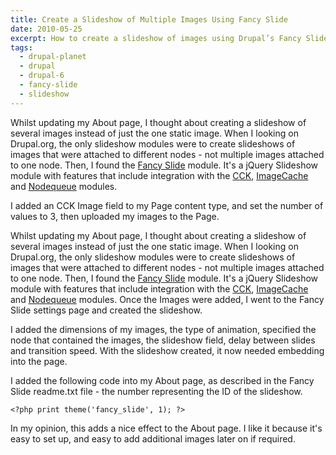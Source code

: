 ```yaml
---
title: Create a Slideshow of Multiple Images Using Fancy Slide
date: 2010-05-25
excerpt: How to create a slideshow of images using Drupal’s Fancy Slide module.
tags:
  - drupal-planet
  - drupal
  - drupal-6
  - fancy-slide
  - slideshow
---
```


Whilst updating my About page, I thought about creating a slideshow of several
images instead of just the one static image. When I looking on Drupal.org, the
only slideshow modules were to create slideshows of images that were attached to
different nodes - not multiple images attached to one node. Then, I found the
[Fancy Slide](http://drupal.org/project/fancy_slide) module. It's a jQuery
Slideshow module with features that include integration with the
[CCK](http://drupal.org/project/cck),
[ImageCache](http://drupal.org/project/imagecache) and
[Nodequeue](http://drupal.org/project/nodequeue) modules.

I added an CCK Image field to my Page content type, and set the number of values
to 3, then uploaded my images to the Page.

Whilst updating my About page, I thought about creating a slideshow of several
images instead of just the one static image. When I looking on Drupal.org, the
only slideshow modules were to create slideshows of images that were attached to
different nodes - not multiple images attached to one node. Then, I found the
[Fancy Slide](http://drupal.org/project/fancy_slide) module. It's a jQuery
Slideshow module with features that include integration with the
[CCK](http://drupal.org/project/cck),
[ImageCache](http://drupal.org/project/imagecache) and
[Nodequeue](http://drupal.org/project/nodequeue) modules. Once the Images were
added, I went to the Fancy Slide settings page and created the slideshow.

I added the dimensions of my images, the type of animation, specified the node
that contained the images, the slideshow field, delay between slides and
transition speed. With the slideshow created, it now needed embedding into the
page.

I added the following code into my About page, as described in the Fancy Slide
readme.txt file - the number representing the ID of the slideshow.

```language-php
<?php print theme('fancy_slide', 1); ?>
```

In my opinion, this adds a nice effect to the About page. I like it because it's
easy to set up, and easy to add additional images later on if required.
